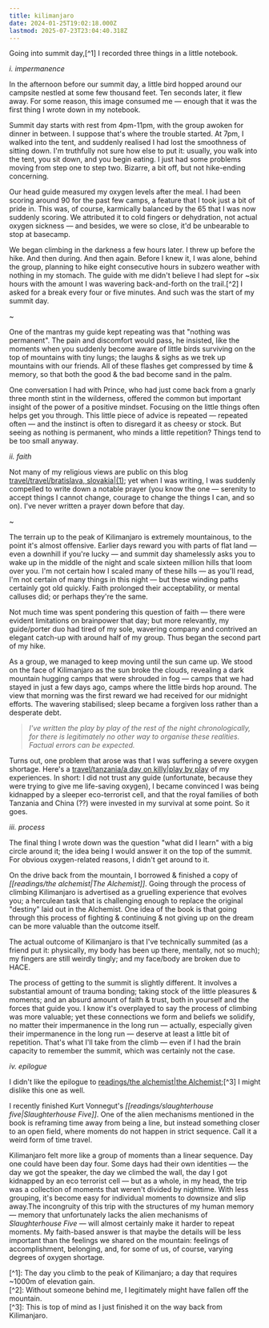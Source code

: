 ```yaml
---
title: kilimanjaro
date: 2024-01-25T19:02:18.000Z
lastmod: 2025-07-23T23:04:40.318Z
---
```

Going into summit day,\[^1] I recorded three things in a little notebook.

*i.* *impermanence*

In the afternoon before our summit day, a little bird hopped around our campsite nestled at some few thousand feet. Ten seconds later, it flew away. For some reason, this image consumed me — enough that it was the first thing I wrote down in my notebook.

Summit day starts with rest from 4pm-11pm, with the group awoken for dinner in between. I suppose that's where the trouble started. At 7pm, I walked into the tent, and suddenly realised I had lost the smoothness of sitting down. I'm truthfully not sure how else to put it: usually, you walk into the tent, you sit down, and you begin eating. I just had some problems moving from step one to step two. Bizarre, a bit off, but not hike-ending concerning.

Our head guide measured my oxygen levels after the meal. I had been scoring around 90 for the past few camps, a feature that I took just a bit of pride in. This was, of course, karmically balanced by the 65 that I was now suddenly scoring. We attributed it to cold fingers or dehydration, not actual oxygen sickness — and besides, we were so close, it'd be unbearable to stop at basecamp.

We began climbing in the darkness a few hours later. I threw up before the hike. And then during. And then again. Before I knew it, I was alone, behind the group, planning to hike eight consecutive hours in subzero weather with nothing in my stomach. The guide with me didn't believe I had slept for ~six hours with the amount I was wavering back-and-forth on the trail.\[^2] I asked for a break every four or five minutes. And such was the start of my summit day.

\~

One of the mantras my guide kept repeating was that "nothing was permanent". The pain and discomfort would pass, he insisted, like the moments when you suddenly become aware of little birds surviving on the top of mountains with tiny lungs; the laughs & sighs as we trek up mountains with our friends. All of these flashes get compressed by time & memory, so that both the good & the bad become sand in the palm.

One conversation I had with Prince, who had just come back from a gnarly three month stint in the wilderness, offered the common but important insight of the power of a positive mindset. Focusing on the little things often helps get you through. This little piece of advice is repeated — repeated often — and the instinct is often to disregard it as cheesy or stock. But seeing as nothing is permanent, who minds a little repetition? Things tend to be too small anyway.

*ii. faith*

Not many of my religious views are public on this blog [travel/travel/bratislava, slovakia|(1)](travel/travel/bratislava,%20slovakia%7C\(1\)); yet when I was writing, I was suddenly compelled to write down a notable prayer (you know the one — serenity to accept things I cannot change, courage to change the things I can, and so on). I've never written a prayer down before that day.

\~

The terrain up to the peak of Kilimanjaro is extremely mountainous, to the point it's almost offensive. Earlier days reward you with parts of flat land — even a downhill if you're lucky — and summit day shamelessly asks you to wake up in the middle of the night and scale sixteen million hills that loom over you. I'm not certain how I scaled many of these hills — as you'll read, I'm not certain of many things in this night — but these winding paths certainly got old quickly. Faith prolonged their acceptability, or mental calluses did; or perhaps they're the same.

Not much time was spent pondering this question of faith — there were evident limitations on brainpower that day; but more relevantly, my guide/porter duo had tired of my sole, wavering company and contrived an elegant catch-up with around half of my group. Thus began the second part of my hike.

As a group, we managed to keep moving until the sun came up. We stood on the face of Kilimanjaro as the sun broke the clouds, revealing a dark mountain hugging camps that were shrouded in fog — camps that we had stayed in just a few days ago, camps where the little birds hop around. The view that morning was the first reward we had received for our midnight efforts. The wavering stabilised; sleep became a forgiven loss rather than a desperate debt.

> *I've written the play by play of the rest of the night chronologically, for there is legitimately no other way to organise these realities. Factual errors can be expected.*

Turns out, one problem that arose was that I was suffering a severe oxygen shortage. Here's a [travel/tanzania/a day on killy|play by play](travel/tanzania/a%20day%20on%20killy%7Cplay%20by%20play) of my experiences. In short: I did not trust any guide (unfortunate, because they were trying to give me life-saving oxygen), I became convinced I was being kidnapped by a sleeper eco-terrorist cell, and that the royal families of both Tanzania and China (??) were invested in my survival at some point. So it goes.

*iii. process*

The final thing I wrote down was the question "what did I learn" with a big circle around it; the idea being I would answer it on the top of the summit. For obvious oxygen-related reasons, I didn't get around to it.

On the drive back from the mountain, I borrowed & finished a copy of *\[\[readings/the alchemist|The Alchemist]]*. Going through the process of climbing Kilimanjaro is advertised as a gruelling experience that evolves you; a herculean task that is challenging enough to replace the original "destiny" laid out in the Alchemist. One idea of the book is that going through this process of fighting & continuing & not giving up on the dream can be more valuable than the outcome itself.

The actual outcome of Kilimanjaro is that I've technically summited (as a friend put it: physically, my body has been up there, mentally, not so much); my fingers are still weirdly tingly; and my face/body are broken due to HACE.

The process of getting to the summit is slightly different. It involves a substantial amount of trauma bonding; taking stock of the little pleasures & moments; and an absurd amount of faith & trust, both in yourself and the forces that guide you. I know it's overplayed to say the process of climbing was more valuable; yet these connections we form and beliefs we solidify, no matter their impermanence in the long run — actually, especially given their impermanence in the long run —  deserve at least a little bit of repetition. That's what I'll take from the climb — even if I had the brain capacity to remember the summit, which was certainly not the case.

*iv. epilogue*

I didn't like the epilogue to [readings/the alchemist|the Alchemist](readings/the%20alchemist%7Cthe%20Alchemist);\[^3] I might dislike this one as well.

I recently finished Kurt Vonnegut's *\[\[readings/slaughterhouse five|Slaughterhouse Five]]*. One of the alien mechanisms mentioned in the book is reframing time away from being a line, but instead something closer to an open field, where moments do not happen in strict sequence. Call it a weird form of time travel.

Kilimanjaro felt more like a group of moments than a linear sequence. Day one could have been day four. Some days had their own identities — the day we got the speaker, the day we climbed the wall, the day I got kidnapped by an eco terrorist cell — but as a whole, in my head, the trip was a collection of moments that weren't divided by nighttime. With less grouping, it's become easy for individual moments to downsize and slip away.The incongruity of this trip with the structures of my human memory — memory that unfortunately lacks the alien mechanisms of *Slaughterhouse Five* — will almost certainly make it harder to repeat moments. My faith-based answer is that maybe the details will be less important than the feelings we shared on the mountain: feelings of accomplishment, belonging, and, for some of us, of course, varying degrees of oxygen shortage.

\[^1]: The day you climb to the peak of Kilimanjaro; a day that requires ~1000m of elevation gain.\
\[^2]: Without someone behind me, I legitimately might have fallen off the mountain.\
\[^3]: This is top of mind as I just finished it on the way back from Kilimanjaro.
